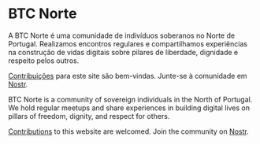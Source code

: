 # BTC Norte

A BTC Norte é uma comunidade de indivíduos soberanos no Norte de Portugal. Realizamos encontros regulares e compartilhamos experiências na construção de vidas digitais sobre pilares de liberdade, dignidade e respeito pelos outros.

[Contribuições](https://github.com/btcpt123/btcnorte) para este site são bem-vindas. Junte-se à comunidade em [Nostr](https://anigma.io/index.html?channel=a5a52796e4e134d2e4dc2e37a1d724b5b35d4f0f2bbab736a3a4e60bc5077606).

BTC Norte is a community of sovereign individuals in the North of Portugal. We hold regular meetups and share experiences in building digital lives on pillars of freedom, dignity, and respect for others.

[Contributions](https://github.com/btcpt123/btcnorte) to this website are welcomed. Join the community on [Nostr](https://anigma.io/index.html?channel=a5a52796e4e134d2e4dc2e37a1d724b5b35d4f0f2bbab736a3a4e60bc5077606).
